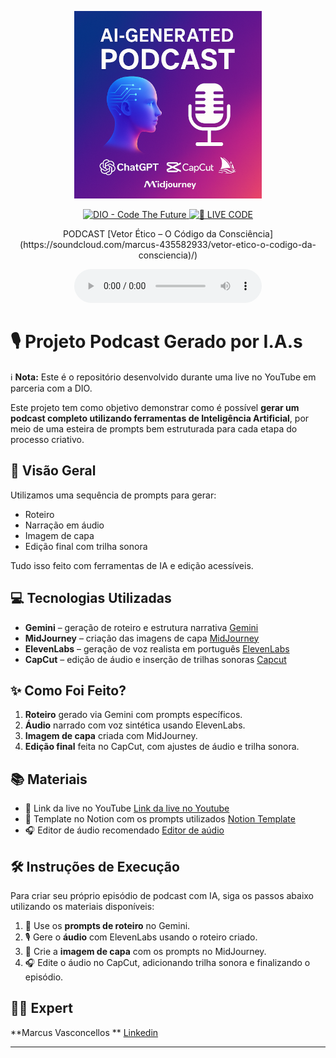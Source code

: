 <p align="center">
<img 
    src="./assets/cover.jpeg"
    width="300"
/>
</p>

<p align="center">
<a href="https://dio.me/">
    <img 
        src="https://img.shields.io/badge/DIO-Code_The_Future-28DA77?logo=youtube" 
        alt="DIO - Code The Future">
</a>
<a href="https://dio.me/">
<img 
    src="https://img.shields.io/badge/🔴_LIVE_CODE-FF5E72" 
    alt="🔴 LIVE CODE">
</a>
</p>

<p align="center">
    PODCAST [Vetor Ético – O Código da Consciência] (https://soundcloud.com/marcus-435582933/vetor-etico-o-codigo-da-consciencia)/) 
</p>

<div align="center">
    <audio src="output/podcast_editado.MP3" controls title="Podcast editado"></audio>
</div>

# 🎙️ Projeto Podcast Gerado por I.A.s

ℹ️ **Nota:** Este é o repositório desenvolvido durante uma live no YouTube em parceria com a DIO.

Este projeto tem como objetivo demonstrar como é possível **gerar um podcast completo utilizando ferramentas de Inteligência Artificial**, por meio de uma esteira de prompts bem estruturada para cada etapa do processo criativo.

## 🧠 Visão Geral

Utilizamos uma sequência de prompts para gerar:

- Roteiro
- Narração em áudio
- Imagem de capa
- Edição final com trilha sonora

Tudo isso feito com ferramentas de IA e edição acessíveis.

## 💻 Tecnologias Utilizadas

- **Gemini** – geração de roteiro e estrutura narrativa [Gemini](https://gemini.google.com/) 
- **MidJourney** – criação das imagens de capa [MidJourney](https://www.midjourney.com/app/)
- **ElevenLabs** – geração de voz realista em português [ElevenLabs](https://beta.elevenlabs.io/)
- **CapCut** – edição de áudio e inserção de trilhas sonoras [Capcut](https://www.capcut.com/pt-br/)

## ✨ Como Foi Feito?

1. **Roteiro** gerado via Gemini com prompts específicos.
2. **Áudio** narrado com voz sintética usando ElevenLabs.
3. **Imagem de capa** criada com MidJourney.
4. **Edição final** feita no CapCut, com ajustes de áudio e trilha sonora.

## 📚 Materiais

- 🔗 Link da live no YouTube [Link da live no Youtube](https://www.youtube.com)
- 📄 Template no Notion com os prompts utilizados [Notion Template](https://helpful-jump-17b.notion.site/PAS-Podcast-AI-Studio-210489e15d7a4a73b743bb159e45d06f?pvs=4)
- 🎧 Editor de áudio recomendado [Editor de aúdio](https://www.capcut.com/editor?from_page=landing_page&__action_from=picture_V%C3%ADdeos%20profissionais%20em%20minutos,%20n%C3%A3o%20em%20horas.)

## 🛠️ Instruções de Execução

Para criar seu próprio episódio de podcast com IA, siga os passos abaixo utilizando os materiais disponíveis:

1. 🤖 Use os **prompts de roteiro** no Gemini.
2. 🎙️ Gere o **áudio** com ElevenLabs usando o roteiro criado.
3. 🎨 Crie a **imagem de capa** com os prompts no MidJourney.
4. 🎧 Edite o áudio no CapCut, adicionando trilha sonora e finalizando o episódio.

## 👨‍💻 Expert

**Marcus Vasconcellos ** [Linkedin](https://www.linkedin.com/in/marcusvasconcellos) 
  
---
